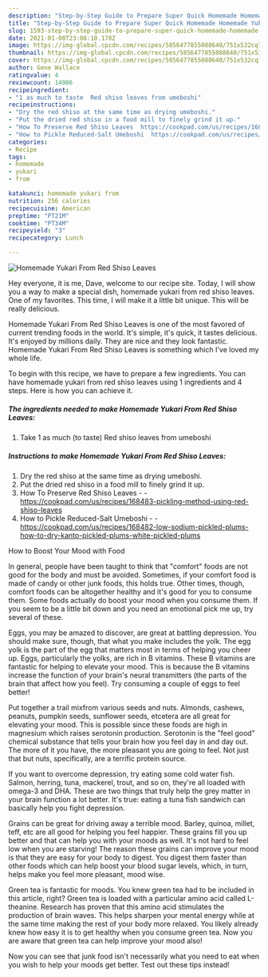 ```yaml
---
description: "Step-by-Step Guide to Prepare Super Quick Homemade Homemade Yukari From Red Shiso Leaves"
title: "Step-by-Step Guide to Prepare Super Quick Homemade Homemade Yukari From Red Shiso Leaves"
slug: 1593-step-by-step-guide-to-prepare-super-quick-homemade-homemade-yukari-from-red-shiso-leaves
date: 2021-01-08T23:08:10.178Z
image: https://img-global.cpcdn.com/recipes/5856477855088640/751x532cq70/homemade-yukari-from-red-shiso-leaves-recipe-main-photo.jpg
thumbnail: https://img-global.cpcdn.com/recipes/5856477855088640/751x532cq70/homemade-yukari-from-red-shiso-leaves-recipe-main-photo.jpg
cover: https://img-global.cpcdn.com/recipes/5856477855088640/751x532cq70/homemade-yukari-from-red-shiso-leaves-recipe-main-photo.jpg
author: Gene Wallace
ratingvalue: 4
reviewcount: 14906
recipeingredient:
- "1 as much to taste  Red shiso leaves from umeboshi"
recipeinstructions:
- "Dry the red shiso at the same time as drying umeboshi."
- "Put the dried red shiso in a food mill to finely grind it up."
- "How To Preserve Red Shiso Leaves  https://cookpad.com/us/recipes/168483-pickling-method-using-red-shiso-leaves"
- "How to Pickle Reduced-Salt Umeboshi  https://cookpad.com/us/recipes/168482-low-sodium-pickled-plums-how-to-dry-kanto-pickled-plums-white-pickled-plums"
categories:
- Recipe
tags:
- homemade
- yukari
- from

katakunci: homemade yukari from 
nutrition: 256 calories
recipecuisine: American
preptime: "PT21M"
cooktime: "PT34M"
recipeyield: "3"
recipecategory: Lunch

---
```



![Homemade Yukari From Red Shiso Leaves](https://img-global.cpcdn.com/recipes/5856477855088640/751x532cq70/homemade-yukari-from-red-shiso-leaves-recipe-main-photo.jpg)

Hey everyone, it is me, Dave, welcome to our recipe site. Today, I will show you a way to make a special dish, homemade yukari from red shiso leaves. One of my favorites. This time, I will make it a little bit unique. This will be really delicious.

Homemade Yukari From Red Shiso Leaves is one of the most favored of current trending foods in the world. It's simple, it's quick, it tastes delicious. It's enjoyed by millions daily. They are nice and they look fantastic. Homemade Yukari From Red Shiso Leaves is something which I've loved my whole life.




To begin with this recipe, we have to prepare a few ingredients. You can have homemade yukari from red shiso leaves using 1 ingredients and 4 steps. Here is how you can achieve it.

<!--inarticleads1-->

##### The ingredients needed to make Homemade Yukari From Red Shiso Leaves:

1. Take 1 as much (to taste)  Red shiso leaves from umeboshi




<!--inarticleads2-->

##### Instructions to make Homemade Yukari From Red Shiso Leaves:

1. Dry the red shiso at the same time as drying umeboshi.
1. Put the dried red shiso in a food mill to finely grind it up.
1. How To Preserve Red Shiso Leaves -  - https://cookpad.com/us/recipes/168483-pickling-method-using-red-shiso-leaves
1. How to Pickle Reduced-Salt Umeboshi -  - https://cookpad.com/us/recipes/168482-low-sodium-pickled-plums-how-to-dry-kanto-pickled-plums-white-pickled-plums




How to Boost Your Mood with Food


In general, people have been taught to think that "comfort" foods are not good for the body and must be avoided. Sometimes, if your comfort food is made of candy or other junk foods, this holds true. Other times, though, comfort foods can be altogether healthy and it's good for you to consume them. Some foods actually do boost your mood when you consume them. If you seem to be a little bit down and you need an emotional pick me up, try several of these.

Eggs, you may be amazed to discover, are great at battling depression. You should make sure, though, that what you make includes the yolk. The egg yolk is the part of the egg that matters most in terms of helping you cheer up. Eggs, particularly the yolks, are rich in B vitamins. These B vitamins are fantastic for helping to elevate your mood. This is because the B vitamins increase the function of your brain's neural transmitters (the parts of the brain that affect how you feel). Try consuming a couple of eggs to feel better!

Put together a trail mixfrom various seeds and nuts. Almonds, cashews, peanuts, pumpkin seeds, sunflower seeds, etcetera are all great for elevating your mood. This is possible since these foods are high in magnesium which raises serotonin production. Serotonin is the "feel good" chemical substance that tells your brain how you feel day in and day out. The more of it you have, the more pleasant you are going to feel. Not just that but nuts, specifically, are a terrific protein source.

If you want to overcome depression, try eating some cold water fish. Salmon, herring, tuna, mackerel, trout, and so on, they're all loaded with omega-3 and DHA. These are two things that truly help the grey matter in your brain function a lot better. It's true: eating a tuna fish sandwich can basically help you fight depression. 

Grains can be great for driving away a terrible mood. Barley, quinoa, millet, teff, etc are all good for helping you feel happier. These grains fill you up better and that can help you with your moods as well. It's not hard to feel low when you are starving! The reason these grains can improve your mood is that they are easy for your body to digest. You digest them faster than other foods which can help boost your blood sugar levels, which, in turn, helps make you feel more pleasant, mood wise.

Green tea is fantastic for moods. You knew green tea had to be included in this article, right? Green tea is loaded with a particular amino acid called L-theanine. Research has proven that this amino acid stimulates the production of brain waves. This helps sharpen your mental energy while at the same time making the rest of your body more relaxed. You likely already knew how easy it is to get healthy when you consume green tea. Now you are aware that green tea can help improve your mood also!

Now you can see that junk food isn't necessarily what you need to eat when you wish to help your moods get better. Test out  these tips  instead!

